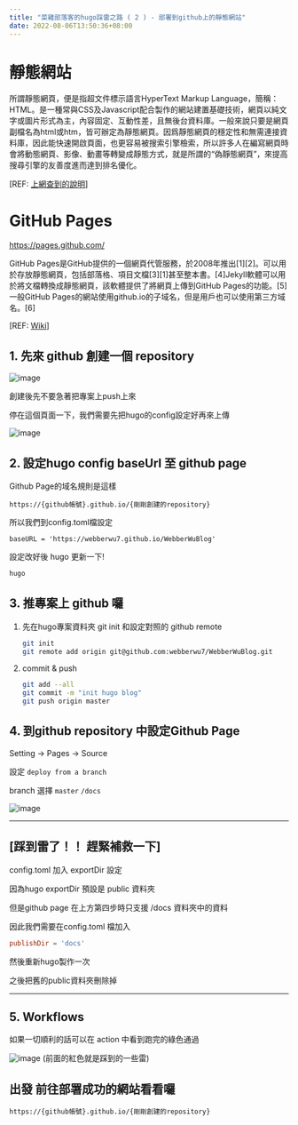 ```yaml
---
title: "菜雞部落客的hugo踩雷之路 ( 2 ) - 部署到github上的靜態網站"
date: 2022-08-06T13:50:36+08:00
---
```


# 靜態網站

所謂靜態網頁，便是指超文件標示語言HyperText Markup Language，簡稱：HTML。是一種常與CSS及Javascript配合製作的網站建置基礎技術，網頁以純文字或圖片形式為主，內容固定、互動性差，且無後台資料庫。一般來說只要是網頁副檔名為html或htm，皆可辦定為靜態網頁。因爲靜態網頁的穩定性和無需連接資料庫，因此能快速開啟頁面，也更容易被搜索引擎檢索，所以許多人在編寫網頁時會將動態網頁、影像、動畫等轉變成靜態方式，就是所謂的“偽靜態網頁”，來提高搜尋引擎的友善度進而達到排名優化。

[REF: [上網查到的說明](https://www.bigboycancode.com/website-planning/static-vs-dynamic-website/)]

# GitHub Pages
https://pages.github.com/

GitHub Pages是GitHub提供的一個網頁代管服務，於2008年推出[1][2]。可以用於存放靜態網頁，包括部落格、項目文檔[3][1]甚至整本書。[4]Jekyll軟體可以用於將文檔轉換成靜態網頁，該軟體提供了將網頁上傳到GitHub Pages的功能。[5]一般GitHub Pages的網站使用github.io的子域名，但是用戶也可以使用第三方域名。[6]

[REF: [Wiki](https://zh.wikipedia.org/zh-tw/GitHub_Pages)]

## 1. 先來 github 創建一個 repository

![image](https://i.imgur.com/5jZWfsB.png)

創建後先不要急著把專案上push上來

停在這個頁面一下，我們需要先把hugo的config設定好再來上傳

![image](https://i.imgur.com/IILSoH7.png)

## 2. 設定hugo config baseUrl 至 github page

Github Page的域名規則是這樣

`https://{github帳號}.github.io/{剛剛創建的repository}`

所以我們到config.toml檔設定
```
baseURL = 'https://webberwu7.github.io/WebberWuBlog'
```

設定改好後 hugo 更新一下!
```zsh
hugo
```

## 3. 推專案上 github 囉 
1. 先在hugo專案資料夾 git init 和設定對照的 github remote
    ```zsh
    git init
    git remote add origin git@github.com:webberwu7/WebberWuBlog.git
    ```

2. commit & push
    ```zsh
    git add --all
    git commit -m "init hugo blog"
    git push origin master
    ```

## 4. 到github repository 中設定Github Page

Setting -> Pages -> Source

設定 `deploy from a branch`

branch 選擇 `master` `/docs` 

![image](https://i.imgur.com/TfiVss4.png)

---
## [踩到雷了！！ 趕緊補救一下]
config.toml 加入 exportDir 設定

因為hugo exportDir 預設是 public 資料夾

但是github page 在上方第四步時只支援 /docs 資料夾中的資料

因此我們需要在config.toml 檔加入 
```toml
publishDir = 'docs'
```
然後重新hugo製作一次

之後把舊的public資料夾刪除掉

---

## 5. Workflows 
如果一切順利的話可以在 action 中看到跑完的綠色通過

![image](https://i.imgur.com/JbdYaSM.png)
(前面的紅色就是踩到的一些雷)

## 出發 前往部署成功的網站看看囉

`https://{github帳號}.github.io/{剛剛創建的repository}`

